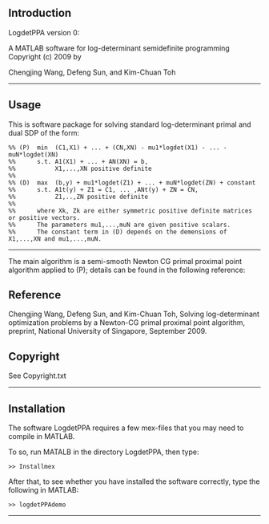 ## Introduction

LogdetPPA version 0: 

A MATLAB software for log-determinant semidefinite programming
Copyright (c) 2009 by

Chengjing Wang, Defeng Sun, and Kim-Chuan Toh

----------------------------------------------------------------------------

## Usage
This is software package for solving standard log-determinant
primal and dual SDP of the form: 

~~~~
%% (P)  min  (C1,X1) + ... + (CN,XN) - mu1*logdet(X1) - ... - muN*logdet(XN)
%%      s.t. A1(X1) + ... + AN(XN) = b,
%%           X1,...,XN positive definite
%%
%% (D)  max  (b,y) + mu1*logdet(Z1) + ... + muN*logdet(ZN) + constant
%%      s.t. A1t(y) + Z1 = C1, ... ,ANt(y) + ZN = CN,
%%           Z1,..,ZN positive definite
%%
%%      where Xk, Zk are either symmetric positive definite matrices or positive vectors.
%%      The parameters mu1,...,muN are given positive scalars.
%%      The constant term in (D) depends on the demensions of X1,...,XN and mu1,...,muN.
~~~~

----------------------------------------------------------------------------
The main algorithm is a semi-smooth Newton CG primal proximal 
point algorithm applied to (P); details can be found in the following reference: 

## Reference

Chengjing Wang, Defeng Sun, and Kim-Chuan Toh, 
Solving log-determinant optimization problems by a Newton-CG primal 
proximal point algorithm,  preprint, National University of Singapore, 
September 2009.

## Copyright

See Copyright.txt

----------------------------------------------------------------------------

## Installation 

The software LogdetPPA requires a few mex-files that you may need
to compile in MATLAB. 

To so, run MATALB in the directory LogdetPPA, then type: 

``>> Installmex ``

After that, to see whether you have installed the software
correctly, type the following in MATLAB: 

``>> logdetPPAdemo``

----------------------------------------------------------------------------